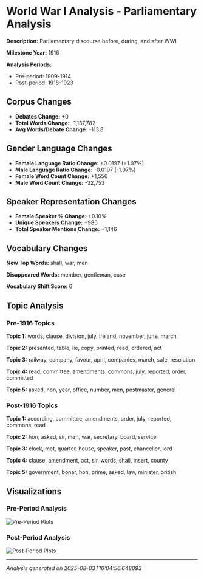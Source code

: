 # World War I Analysis - Parliamentary Analysis

**Description:** Parliamentary discourse before, during, and after WWI

**Milestone Year:** 1916

**Analysis Periods:**
- Pre-period: 1909-1914
- Post-period: 1918-1923

## Corpus Changes

- **Debates Change:** +0
- **Total Words Change:** -1,137,782
- **Avg Words/Debate Change:** -113.8

## Gender Language Changes

- **Female Language Ratio Change:** +0.0197 (+1.97%)
- **Male Language Ratio Change:** -0.0197 (-1.97%)
- **Female Word Count Change:** +1,556
- **Male Word Count Change:** -32,753

## Speaker Representation Changes

- **Female Speaker % Change:** +0.10%
- **Unique Speakers Change:** +986
- **Total Speaker Mentions Change:** +1,146

## Vocabulary Changes

**New Top Words:** shall, war, men

**Disappeared Words:** member, gentleman, case

**Vocabulary Shift Score:** 6

## Topic Analysis

### Pre-1916 Topics
**Topic 1:** words, clause, division, july, ireland, november, june, march

**Topic 2:** presented, table, lie, copy, printed, read, ordered, act

**Topic 3:** railway, company, favour, april, companies, march, sale, resolution

**Topic 4:** read, committee, amendments, commons, july, reported, order, committed

**Topic 5:** asked, hon, year, office, number, men, postmaster, general

### Post-1916 Topics
**Topic 1:** according, committee, amendments, order, july, reported, commons, read

**Topic 2:** hon, asked, sir, men, war, secretary, board, service

**Topic 3:** clock, met, quarter, house, speaker, past, chancellor, lord

**Topic 4:** clause, amendment, act, sir, words, shall, insert, county

**Topic 5:** government, bonar, hon, prime, asked, law, minister, british

## Visualizations

### Pre-Period Analysis
![Pre-Period Plots](pre_period/plots/)

### Post-Period Analysis
![Post-Period Plots](post_period/plots/)

---

*Analysis generated on 2025-08-03T16:04:56.648093*
